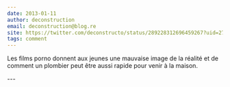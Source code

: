 ```yaml
---
date: 2013-01-11
author: deconstruction
email: deconstruction@blog.re
site: https://twitter.com/deconstructo/status/289228312696459267?uid=27730608&iid=66550910-eb98-4517-a646-01190f027024&nid=12+37+20130110
tags: comment
---
```


<p>Les films porno donnent aux jeunes une mauvaise image de la réalité et de comment un plombier peut être aussi rapide pour venir à la maison.</p>
---